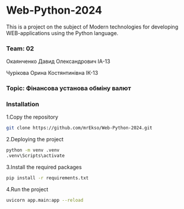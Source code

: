 # Web-Python-2024

This is a project on the subject of Modern technologies for developing WEB-applications using the Python language. 

### Team: 02
Окаянченко Давид Олександрович ІА-13

Чурікова Орина Костянтинівна ІК-13

### Topic: Фінансова установа обміну валют

### Installation

1.Copy the repository

```sh
git clone https://github.com/mrEkso/Web-Python-2024.git
```

2.Deploying the project

```sh
python -m venv .venv
.venv\Scripts\activate
```

3.Install the required packages
```sh
pip install -r requirements.txt
```

4.Run the project
```sh  
uvicorn app.main:app --reload
```
